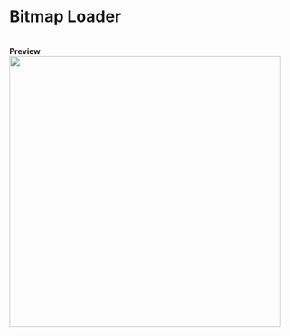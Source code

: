 # Bitmap Loader
<br/><strong>Preview</strong><br/>
<img src="http://cdn.unydevelopernetwork.com/github/arduino-lcd/photo6188277889435281481.jpg" width="480">
